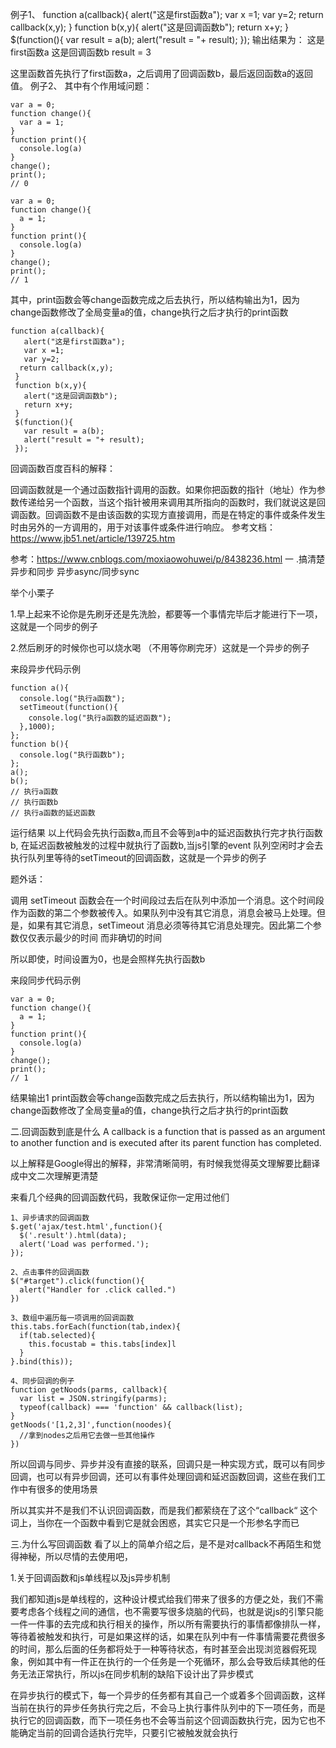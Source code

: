 例子1、
function a(callback){
   alert("这是first函数a");
   var x =1;
   var y=2;
  return callback(x,y);
 }
 function b(x,y){
   alert("这是回调函数b");
   return x+y;
 }
 $(function(){
   var result = a(b);
   alert("result = "+ result);
 });
输出结果为：
这是first函数a
这是回调函数b
result = 3

这里函数首先执行了first函数a，之后调用了回调函数b，最后返回函数a的返回值。
例子2、
其中有个作用域问题：
```
var a = 0; 
function change(){ 
  var a = 1; 
} 
function print(){
  console.log(a)
} 
change(); 
print();
// 0 

var a = 0; 
function change(){ 
  a = 1; 
} 
function print(){
  console.log(a)
} 
change(); 
print();
// 1
```
其中，print函数会等change函数完成之后去执行，所以结构输出为1，因为change函数修改了全局变量a的值，change执行之后才执行的print函数
```
function a(callback){
   alert("这是first函数a");
   var x =1;
   var y=2;
  return callback(x,y);
 }
 function b(x,y){
   alert("这是回调函数b");
   return x+y;
 }
 $(function(){
   var result = a(b);
   alert("result = "+ result);
 });
```
 
回调函数百度百科的解释：

回调函数就是一个通过函数指针调用的函数。如果你把函数的指针（地址）作为参数传递给另一个函数，当这个指针被用来调用其所指向的函数时，我们就说这是回调函数。回调函数不是由该函数的实现方直接调用，而是在特定的事件或条件发生时由另外的一方调用的，用于对该事件或条件进行响应。
参考文档：https://www.jb51.net/article/139725.htm

参考：https://www.cnblogs.com/moxiaowohuwei/p/8438236.html
一 .搞清楚异步和同步
异步async/同步sync

举个小栗子

1.早上起来不论你是先刷牙还是先洗脸，都要等一个事情完毕后才能进行下一项，这就是一个同步的例子

2.然后刷牙的时候你也可以烧水喝 （不用等你刷完牙）这就是一个异步的例子

来段异步代码示例
```
function a(){
  console.log("执行a函数");
  setTimeout(function(){
    console.log("执行a函数的延迟函数");
  },1000);
};
function b(){
  console.log("执行函数b");
};
a();
b();
// 执行a函数
// 执行函数b
// 执行a函数的延迟函数
```
运行结果
以上代码会先执行函数a,而且不会等到a中的延迟函数执行完才执行函数b, 在延迟函数被触发的过程中就执行了函数b,当js引擎的event 队列空闲时才会去执行队列里等待的setTimeout的回调函数，这就是一个异步的例子

题外话：

调用 setTimeout 函数会在一个时间段过去后在队列中添加一个消息。这个时间段作为函数的第二个参数被传入。如果队列中没有其它消息，消息会被马上处理。但是，如果有其它消息，setTimeout 消息必须等待其它消息处理完。因此第二个参数仅仅表示最少的时间 而非确切的时间

所以即使，时间设置为0，也是会照样先执行函数b

来段同步代码示例
```
var a = 0; 
function change(){ 
  a = 1; 
} 
function print(){
  console.log(a)
} 
change(); 
print();
// 1
```
结果输出1
print函数会等change函数完成之后去执行，所以结构输出为1，因为change函数修改了全局变量a的值，change执行之后才执行的print函数

二.回调函数到底是什么
A callback is a function that is passed as an argument to another function and is executed after its parent function has completed.

以上解释是Google得出的解释，非常清晰简明，有时候我觉得英文理解要比翻译成中文二次理解更清楚

来看几个经典的回调函数代码，我敢保证你一定用过他们
```
1、异步请求的回调函数
$.get('ajax/test.html',function(){
  $('.result').html(data);
  alert('Load was performed.');
});
```
```
2、点击事件的回调函数
$("#target").click(function(){
  alert("Handler for .click called.")
})
```
```
3、数组中遍历每一项调用的回调函数
this.tabs.forEach(function(tab,index){
  if(tab.selected){
    this.focustab = this.tabs[index]l
  }
}.bind(this));
```
```
4、同步回调的例子
function getNoods(parms, callback){
  var list = JSON.stringify(parms);
  typeof(callback) === 'function' && callback(list);
}
getNoods('[1,2,3]',function(noodes){
  //拿到nodes之后用它去做一些其他操作
})
```
所以回调与同步、异步并没有直接的联系，回调只是一种实现方式，既可以有同步回调，也可以有异步回调，还可以有事件处理回调和延迟函数回调，这些在我们工作中有很多的使用场景

所以其实并不是我们不认识回调函数，而是我们都萦绕在了这个“callback“ 这个词上，当你在一个函数中看到它是就会困惑，其实它只是一个形参名字而已

三.为什么写回调函数
看了以上的简单介绍之后，是不是对callback不再陌生和觉得神秘，所以尽情的去使用吧，

1.关于回调函数和js单线程以及js异步机制

我们都知道js是单线程的，这种设计模式给我们带来了很多的方便之处，我们不需要考虑各个线程之间的通信，也不需要写很多烧脑的代码，也就是说js的引擎只能一件一件事的去完成和执行相关的操作，所以所有需要执行的事情都像排队一样，等待着被触发和执行，可是如果这样的话，如果在队列中有一件事情需要花费很多的时间，那么后面的任务都将处于一种等待状态，有时甚至会出现浏览器假死现象，例如其中有一件正在执行的一个任务是一个死循环，那么会导致后续其他的任务无法正常执行，所以js在同步机制的缺陷下设计出了异步模式

在异步执行的模式下，每一个异步的任务都有其自己一个或着多个回调函数，这样当前在执行的异步任务执行完之后，不会马上执行事件队列中的下一项任务，而是执行它的回调函数，而下一项任务也不会等当前这个回调函数执行完，因为它也不能确定当前的回调合适执行完毕，只要引它被触发就会执行
